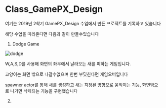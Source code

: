 # Class_GamePX_Design
여기는 2019년 2학기 GamePX_Design 수업에서 만든 프로젝트를 기록하고 있습니다

해당 수업을 따라온다면 다음과 같이 만들수있습니다

1. Dodge Game

![dodge](https://user-images.githubusercontent.com/71004742/187075374-7a56e076-a163-49fe-a877-ba2873c47d4b.JPG)

W,A,S,D를 사용해 화면의 좌우에서 날라오는 새를 피하는 게임입니다.

고양이는 화면 밖으로 나갈수없으며 한번 부딪친다면 게임오버입니다

spawner actor를 통해 새를 생성하고 새는 지정된 방향으로 움직이는 기능,
화면밖으로 나가면 삭제되는 기능을 구현했습니다

2. 
